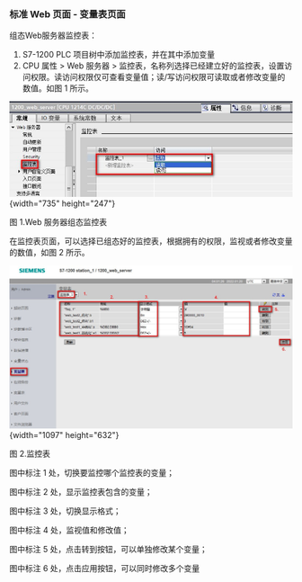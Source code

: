 ### 标准 Web 页面 - 变量表页面

组态Web服务器监控表：

1.  S7-1200 PLC 项目树中添加监控表，并在其中添加变量
2.  CPU 属性 \> Web 服务器 \>
    监控表，名称列选择已经建立好的监控表，设置访问权限。读访问权限仅可查看变量值；读/写访问权限可读取或者修改变量的数值。如图
    1 所示。

![](images/09-01.jpg){width="735" height="247"}

图 1.Web 服务器组态监控表

在监控表页面，可以选择已组态好的监控表，根据拥有的权限，监视或者修改变量的数值，如图
2 所示。

![](images/09-02.jpg){width="1097" height="632"}

图 2.监控表

图中标注 1 处，切换要监控哪个监控表的变量；

图中标注 2 处，显示监控表包含的变量；

图中标注 3 处，切换显示格式；

图中标注 4 处，监视值和修改值；

图中标注 5 处，点击转到按钮，可以单独修改某个变量；

图中标注 6 处，点击应用按钮，可以同时修改多个变量
